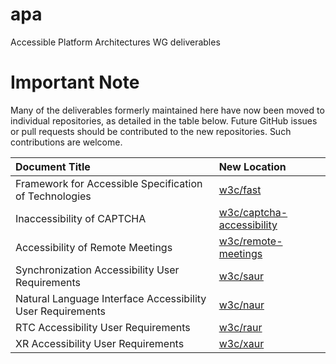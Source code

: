# apa
Accessible Platform Architectures WG deliverables

# Important Note
Many of the deliverables formerly maintained here have now been moved to individual repositories, as detailed in the table below. Future GitHub issues or pull requests should be contributed to the new repositories. Such contributions are welcome.

| Document Title                                             | New Location                                                               |
|:-----------------------------------------------------------|:---------------------------------------------------------------------------|
| Framework for Accessible Specification of Technologies     | [w3c/fast](https://github.com/w3c/fast/)                                                                           |
| Inaccessibility of CAPTCHA                                 | [w3c/captcha-accessibility](https://github.com/w3c/captcha-accessibility/) |
| Accessibility of Remote Meetings                           | [w3c/remote-meetings](https://github.com/w3c/remote-meetings/)             |
| Synchronization Accessibility User Requirements            | [w3c/saur](https://github.com/w3c/saur/)                                   |
| Natural Language Interface Accessibility User Requirements | [w3c/naur](https://github.com/w3c/naur/)                                   |
| RTC Accessibility User Requirements                        | [w3c/raur](https://github.com/w3c/raur/)                                   |
| XR Accessibility User Requirements                         | [w3c/xaur](https://github.com/w3c/xaur/)                                   |
